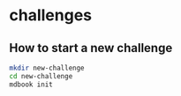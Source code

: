 # challenges

## How to start a new challenge

```sh
mkdir new-challenge
cd new-challenge
mdbook init
```

